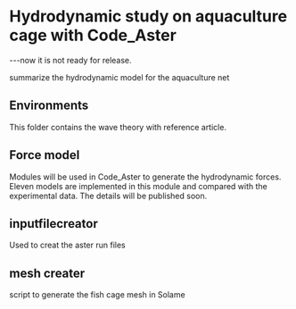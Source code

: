 # Hydrodynamic study on aquaculture cage with Code_Aster
---now it is not ready for release.

summarize the hydrodynamic model for the aquaculture net
## Environments 
This folder contains the wave theory with reference article.

## Force model
Modules will be used in Code_Aster to generate the hydrodynamic forces.
Eleven models are implemented in this module and compared with the experimental data.
The details will be published soon.

## inputfilecreator
Used to creat the aster run files

## mesh creater
script to generate the fish cage mesh in Solame 